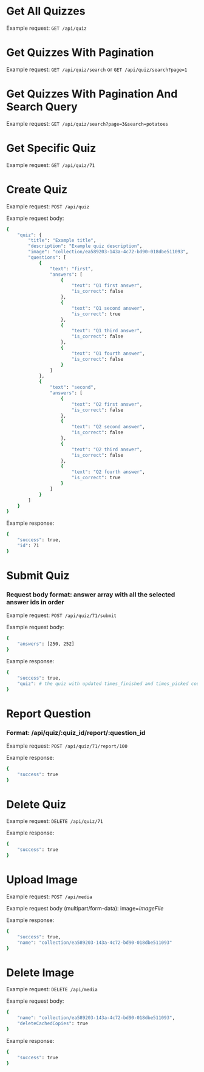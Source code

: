 # Get All Quizzes
Example request:
`GET /api/quiz`

# Get Quizzes With Pagination
Example request:
`GET /api/quiz/search` or `GET /api/quiz/search?page=1`

# Get Quizzes With Pagination And Search Query
Example request:
`GET /api/quiz/search?page=3&search=potatoes`

# Get Specific Quiz
Example request:
`GET /api/quiz/71`

# Create Quiz
Example request:
`POST /api/quiz`

Example request body:
```sh
{
    "quiz": {
        "title": "Example title",
        "description": "Example quiz description",
        "image": "collection/ea589203-143a-4c72-bd90-018dbe511093",
        "questions": [
            {
                "text": "first",
                "answers": [
                    {
                        "text": "Q1 first answer",
                        "is_correct": false
                    },
                    {
                        "text": "Q1 second answer",
                        "is_correct": true
                    },
                    {
                        "text": "Q1 third answer",
                        "is_correct": false
                    },
                    {
                        "text": "Q1 fourth answer",
                        "is_correct": false
                    }
                ]
            },
            {
                "text": "second",
                "answers": [
                    {
                        "text": "Q2 first answer",
                        "is_correct": false
                    },
                    {
                        "text": "Q2 second answer",
                        "is_correct": false
                    },
                    {
                        "text": "Q2 third answer",
                        "is_correct": false
                    },
                    {
                        "text": "Q2 fourth answer",
                        "is_correct": true
                    }
                ]
            }
        ]
    }
}
```

Example response:
```sh
{
    "success": true,
    "id": 71
}
```

# Submit Quiz
### Request body format: answer array with all the selected answer ids in order
Example request:
`POST /api/quiz/71/submit`

Example request body:
```sh
{
    "answers": [250, 252]
}
```

Example response:
```sh
{
    "success": true,
    "quiz": # the quiz with updated times_finished and times_picked counters
}
```

# Report Question
### Format: /api/quiz/:quiz_id/report/:question_id
Example request:
`POST /api/quiz/71/report/100`

Example response:
```sh
{
    "success": true
}
```

# Delete Quiz
Example request:
`DELETE /api/quiz/71`

Example response:
```sh
{
    "success": true
}
```

# Upload Image
Example request:
`POST /api/media`

Example request body (multipart/form-data):
image=*ImageFile*

Example response:
```sh
{
    "success": true,
    "name": "collection/ea589203-143a-4c72-bd90-018dbe511093"
}
```

# Delete Image
Example request:
`DELETE /api/media`

Example request body:
```sh
{
    "name": "collection/ea589203-143a-4c72-bd90-018dbe511093",
    "deleteCachedCopies": true
}
```

Example response:
```sh
{
    "success": true
}
```